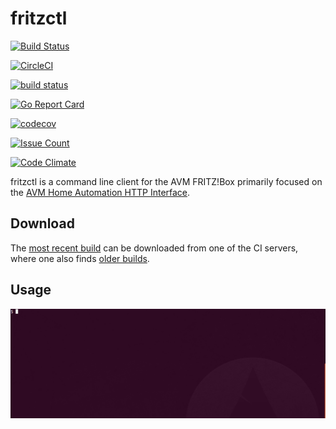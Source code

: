 # fritzctl

[![Build Status](https://travis-ci.org/bpicode/fritzctl.svg)](https://travis-ci.org/bpicode/fritzctl)

[![CircleCI](https://circleci.com/gh/bpicode/fritzctl/tree/master.svg?style=shield)](https://circleci.com/gh/bpicode/fritzctl)

[![build status](https://gitlab.com/bpicode/fritzctl/badges/master/build.svg)](https://gitlab.com/bpicode/fritzctl/commits/master)

[![Go Report Card](https://goreportcard.com/badge/github.com/bpicode/fritzctl)](https://goreportcard.com/report/github.com/bpicode/fritzctl)

[![codecov](https://codecov.io/gh/bpicode/fritzctl/branch/master/graph/badge.svg)](https://codecov.io/gh/bpicode/fritzctl)

[![Issue Count](https://codeclimate.com/github/bpicode/fritzctl/badges/issue_count.svg)](https://codeclimate.com/github/bpicode/fritzctl)

[![Code Climate](https://codeclimate.com/github/bpicode/fritzctl/badges/gpa.svg)](https://codeclimate.com/github/bpicode/fritzctl)

fritzctl is a command line client for the AVM FRITZ!Box primarily focused on the
[AVM Home Automation HTTP Interface](https://avm.de/fileadmin/user_upload/Global/Service/Schnittstellen/AHA-HTTP-Interface.pdf).

## Download

The
[most recent build](https://gitlab.com/bpicode/fritzctl/builds/artifacts/master/download?job=build)
can be downloaded from one of the CI servers, where one also finds
[older builds](https://gitlab.com/bpicode/fritzctl/pipelines).

## Usage

![Demo usage](/images/fritzctl_demo.gif?raw=true "Demo usage")
